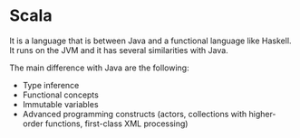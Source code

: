 <h1>Scala</h1>
It is a language that is between Java and a functional language like Haskell. It runs on the JVM and it has several similarities with Java.

The main difference with Java are the following:
* Type inference
* Functional concepts
* Immutable variables
* Advanced programming constructs (actors, collections with higher-order functions, first-class XML processing)

